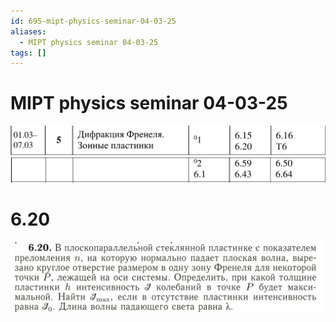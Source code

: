 ```yaml
---
id: 695-mipt-physics-seminar-04-03-25
aliases:
  - MIPT physics seminar 04-03-25
tags: []
---
```


# MIPT physics seminar 04-03-25
![9865866878.png](assets/imgs/9865866878.png)
![89769678.png](assets/imgs/89769678.png)

# 6.20
![987238947.png](assets/imgs/987238947.png)
